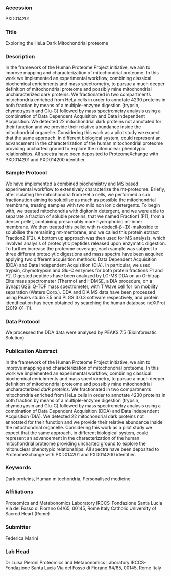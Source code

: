 ### Accession
PXD014201

### Title
Exploring the HeLa Dark Mitochondrial proteome

### Description
In the framework of the Human Proteome Project initiative, we aim to improve mapping and characterization of mitochondrial proteome. In this work we implemented an experimental workflow, combining classical biochemical enrichments and mass spectrometry, to pursue a much deeper definition of mitochondrial proteome and possibly mine mitochondrial uncharacterized
dark proteins. We fractionated in two compartments mitochondria enriched from HeLa cells in order to annotate 4230 proteins in both fraction by means of a multiple-enzyme digestion (trypsin, chymotrypsin and Glu-C) followed by mass spectrometry analysis using a combination of Data Dependent Acquisition and Data Independent Acquisition. We detected 22 mitochondrial dark proteins not annotated for their function and we provide their relative abundance inside the mitochondrial organelle. Considering this work as a pilot study we expect that the same approach, in different biological system, could represent an advancement in the characterization of the human mitochondrial proteome providing uncharted ground to explore the mitonuclear phenotypic
relationships.
All spectra have been deposited to ProteomeXchange with PXD014201 and PXD014200 identifier.


### Sample Protocol
We have implemented a combined biochemistry and MS based experimental workflow to extensively characterize the mt-proteome.
Briefly, after isolating the mitochondria from HeLa cells, we performed a sub fractionation aiming to solubilise as much as possible the mitochondrial membrane, treating samples with two mild non ionic detergents.
To begin with, we treated mitochondria with digitonin detergent, and we were able to separate a fraction of soluble proteins, that we named Fraction1 (F1), from a denser pellet, containing presumably more hydrophobic mt-inner membrane. We then treated this pellet with n-dodecil-β-(D)-maltoside to solubilise the remaining mt-membrane, and we called this protein extract Fraction2 (F2). A bottom up approach was then used for MS analysis, which involves analysis of proteolytic peptides released upon enzymatic digestion. To further increase the proteome coverage, each sample was subject to three different proteolytic digestions and mass spectra have been acquired applying two different acquisition methods: Data Dependent Acquisition (DDA) and Data Independent Acquisition (DIA).
In particular, we used trypsin, chymotrypsin and Glu-C enzymes for both protein fractions F1 and F2. Digested peptides have been analyzed by LC-MS DDA on an Orbitrap Elite mass spectrometer (Thermo) and HDMSE, a DIA procedure, on a Synapt G2Si Q-TOF mass spectrometer, with T Wave cell for ion mobility separation (Waters Corp.). DDA and DIA MS data have been processed using Peaks studio 7.5 and PLGS 3.0.3 software respectively, and protein identification has been obtained by searching the human database neXtProt (2019-01-11).

### Data Protocol
We processed the  DDA data were analysed by PEAKS 7.5 (Bioinformatic Solution).

### Publication Abstract
In the framework of the Human Proteome Project initiative, we aim to improve mapping and characterization of mitochondrial proteome. In this work we implemented an experimental workflow, combining classical biochemical enrichments and mass spectrometry, to pursue a much deeper definition of mitochondrial proteome and possibly mine mitochondrial uncharacterized <i>dark proteins</i>. We fractionated in two compartments mitochondria enriched from HeLa cells in order to annotate 4230 proteins in both fraction by means of a multiple-enzyme digestion (trypsin, chymotrypsin and Glu-C) followed by mass spectrometry analysis using a combination of Data Dependent Acquisition (DDA) and Data Independent Acquisition (DIA). We detected 22 mitochondrial dark proteins not annotated for their function and we provide their relative abundance inside the mitochondrial organelle. Considering this work as a pilot study we expect that the same approach, in different biological system, could represent an advancement in the characterization of the human mitochondrial proteome providing uncharted ground to explore the mitonuclear phenotypic relationships. All spectra have been deposited to ProteomeXchange with PXD014201 and PXD014200 identifier.

### Keywords
Dark proteins, Human mitochondria, Personalised medicine

### Affiliations
Proteomics and Metabonomics Laboratory IRCCS-Fondazione Santa Lucia Via del Fosso di Fiorano 64/65, 00145, Rome Italy
Catholic University of Sacred Heart (Rome)

### Submitter
Federica Marini

### Lab Head
Dr Luisa Pieroni
Proteomics and Metabonomics Laboratory IRCCS-Fondazione Santa Lucia Via del Fosso di Fiorano 64/65, 00145, Rome Italy


